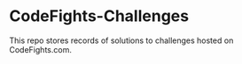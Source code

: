 # CodeFights-Challenges

This repo stores records of solutions to challenges hosted on CodeFights.com.
